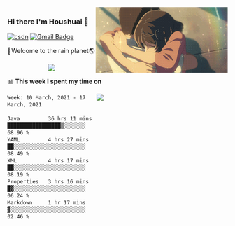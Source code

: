 <img  align='right' height="150" src="https://github.com/LikeRainDay/LikeRainDay/blob/master/pic/img_rain_1.gif?raw=true">



### Hi there I'm Houshuai :lemon:

[![csdn](https://img.shields.io/badge/-csdn-c14438?style=flat-square&logo=c&logoColor=white)](https://blog.csdn.net/qq_15807167)
[![Gmail Badge](https://img.shields.io/badge/-gmail-c14438?style=flat-square&logo=Gmail&logoColor=white&link=mailto:houshuai0816@gmail.com)](mailto:houshuai0816@gmail.com)

🚀Welcome to the rain planet🌎

<center>
<img align='center'  src="https://source.unsplash.com/random/1200x600">
</center>

📊 **This week I spent my time on**

<img align='right'   width="300" src="https://github-readme-stats.vercel.app/api?username=LikeRainDay&show_icons=true&title_color=fff&icon_color=79ff97&text_color=9f9f9f&bg_color=151515">

<!--START_SECTION:waka-->
```text
Week: 10 March, 2021 - 17 March, 2021

Java         36 hrs 11 mins  █████████████████▒░░░░░░░   68.96 % 
YAML         4 hrs 27 mins   ██░░░░░░░░░░░░░░░░░░░░░░░   08.49 % 
XML          4 hrs 17 mins   ██░░░░░░░░░░░░░░░░░░░░░░░   08.19 % 
Properties   3 hrs 16 mins   █▓░░░░░░░░░░░░░░░░░░░░░░░   06.24 % 
Markdown     1 hr 17 mins    ▓░░░░░░░░░░░░░░░░░░░░░░░░   02.46 % 
```
<!--END_SECTION:waka-->
